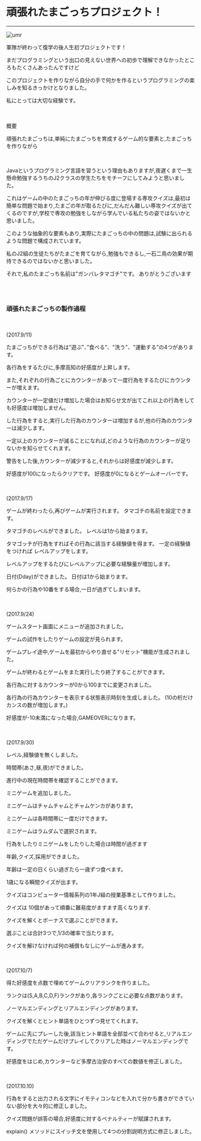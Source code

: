 <h1>頑張れたまごっちプロジェクト！</h1>
<hr>
<img src="http://shop1.phinf.naver.net/20170912_293/monsterman_1505217934762bIj9J_JPEG/28525128404656361_1137696763.jpg" alt="umr"　width="50%">
<p>軍隊が終わって復学の後人生初プロジェクトです！</p>
<p>まだプログラミングという出口の見えない世界への初歩で理解できなかったところもたくさんあったんですけど</p>
<p>このプロジェクトを作りながら自分の手で何かを作るというプログラミングの楽しみを知るきっかけとなりました。</p>
<p>私にとっては大切な経験です。</p><br>

<br>
<br＞
<h3> 概要</h3><br>
<p>頑張れたまごっちは,単純にたまごっちを育成するゲーム的な要素と,たまごっちを作りながら</p> <br>
<p>Javaというプログラミング言語を習うという理由もありますが,夜遅くまで一生懸命勉強するうちのJ2クラスの学生たちをモチーフにしてみようと思いました。</p> 
これはゲームの中のたまごっちの年が伸びる度に登場する専攻クイズは,最初は簡単な問題で始まり,たまごの年が取るたびに,だんだん難しい専攻クイズが出てくるのですが,学校で専攻の勉強をしながら学んでいる私たちの姿ではないかと思いました。</p> 
<p>このような抽象的な要素もあり,実際にたまごっちの中の問題は,試験に出られるような問題で構成されています。</p>
<p>私のJ2組の生徒たちがたまごを育てながら,勉強もできるし,一石二鳥の効果が期待できるのではないかと思いました。</p>
<p>それで,私のたまごっち名前は"ガンバレタマゴチ"です。 ありがとうございます</p>

<br>
<br>

<h3>頑張れたまごっちの製作過程</h3>
 <br><br>
  (2017.9/11)

<p>たまごっちができる行為は"遊ぶ"、”食べる”、"洗う"、"運動する"の4つがあります。</p>
<p>各行為をするたびに,多摩高知の好感度が上昇します。
<p>また,それぞれの行為ごとにカウンターがあって一度行為をするたびにカウンターが増えます。</p>
<p>カウンターが一定値だけ増加した場合はお知らせ文が出てこれ以上の行為をしても好感度は増加しません。</p>
<p>した行為をすると,実行した行為のカウンターは増加するが,他の行為のカウンターは減少します。</p>
<p>一定以上のカウンターが減ることになれば,どのような行為のカウンターが足りないかを知らせてくれます。</p>
<p>警告をした後,カウンターが減少すると,それからは好感度が減少します。</p>
<p>好感度が100になったらクリアです。 好感度が0になるとゲームオーバーです。</p> 
 <br><br>
(2017.9/17)
<p>ゲームが終わったら,再びゲームが実行されます。 タマゴチの名前を設定できます。 </p>
<p>タマゴチのレベルができました。 レベルは1から始まります。</p>
<p>タマゴッチが行為をすればその行為に該当する経験値を得ます。 一定の経験値をつければ
レベルアップをします。</p> レベルアップをするたびにレベルアップに必要な経験量が増加します。</p>
<p>日付(Dday)ができました。 日付は1から始まります。</p>
<p>何らかの行為や10番をする場合,一日が過ぎてしまいます。</p>
<br><br>
(2017.9/24)
<p>ゲームスタート画面にメニューが追加されました。</p>
<p>ゲームの試作をしたりゲームの設定が見られます。</p>
<p>ゲームプレイ途中,ゲームを最初からやり直せる"リセット"機能が生成されました。</p>
<p>ゲームが終わるとゲームをまた実行したり終了することができます。</p>
<p>各行為に対するカウンターが0から100までに変更されました。 </p>
<p>各行為の行為カウンターを表示する状態表示時刻を生成しました。 (10の桁だけカンスの数が増加します。)</p>
<p>好感度が-10未満になった場合,GAMEOVERになります。</p>
<br><br>
(2017.9/30)
<p>レベル,経験値を無くしました。</p>
<p>時間帯(あさ,昼,夜)ができました。</p>
<p>進行中の現在時間帯を確認することができます。</p>
<p>ミニゲームを追加しました。</p>
<p>ミニゲームはチャムチャムとチャムケンカがあります。</p>
<p>ミニゲームは各時間帯に一度だけできます。</p>
<p>ミニゲームはラムダムで選択されます。</p>
<p>行為をしたりミニゲームをしたりした場合は時間が過ぎます</p>
<p>年齢,クイズ,採用ができました。</p>
<p>年齢は一定の日くらい過ぎたら一歳ずつ食べます。</p>
<p>1歳になる瞬間クイズが出ます。</p>
<p>クイズはコンピューター情報系列の1年J組の授業基準として作りました。</p>
<p>クイズは 10個があって順番に難易度がますます高くなります.</p>
<p>クイズを解くとボーナスで選ぶことができます。</p>
<p>選ぶことは合計3つで,1/3の確率で当たります。</p>
<p>クイズを解けなければ何の補償もなしにゲームが進みます。</p>
<br><br>
(2017.10/7)
<p>得た好感度を点数で埋めてゲームクリアランクを作りました。</p>
<p>ランクは(S,A,B,C,D,F)ランクがあり,各ランクごとに必要な点数があります。</p>
<p>ノーマルエンディングとリアルエンディングがあります。</p>
<p>クイズを解くとヒント単語をひとつずつ見せてくれます。</p>
<p>ゲームに先にプレーした後,該当ヒント単語を全部並べて合わせると,リアルエンディングでただゲームだけプレイしてクリアした時はノーマルエンディングです。</p>
<p>好感度をはじめ,カウンターなど多摩古治安のすべての数値を修正しました。</p>

<br><br>
(2017.10.10)
<p>行為をすると出力される文字にイモティコンなどを入れて分かち書きができていない部分を大々的に修正しました。</p>
<p>クイズ問題が誤答の場合,好感度に対するペナルティーが賦課されます。 </p>
<p>explain() メソッドにスイッチ文を使用して4つの分割説明方式に修正しました。</p>

